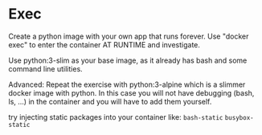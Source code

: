 # Exec

Create a python image with your own app that runs forever.
Use "docker exec" to enter the container AT RUNTIME and investigate.

Use python:3-slim as your base image, as it already has bash and some
command line utilities.

Advanced:
Repeat the exercise with python:3-alpine which is a slimmer docker image with python.
In this case you will not have debugging (bash, ls, ...) in the container and you
will have to add them yourself.

try injecting static packages into your container like:
    `bash-static` `busybox-static`
